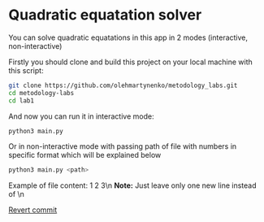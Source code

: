 # Quadratic equatation solver

You can solve quadratic equatations in this app in 2 modes (interactive, non-interactive)

Firstly you should clone and build this project on your local machine with this script:

```bash
git clone https://github.com/olehmartynenko/metodology_labs.git
cd metodology-labs
cd lab1
```

And now you can run it in interactive mode:

```bash
python3 main.py
```
Or in non-interactive mode with passing path of file with numbers in specific
format which will be explained below

```bash
python3 main.py <path>
```

Example of file content: 1 2 3\n
**Note:** Just leave only one new line instead of \n

[Revert commit](https://github.com/olehmartynenko/metodology_labs/commit/a873af8b925b61d509d6baabd370787595e268c9)